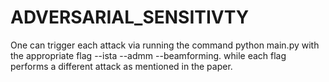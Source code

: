 # ADVERSARIAL_SENSITIVTY

One can trigger each attack via running the command python main.py
with the appropriate flag --ista --admm --beamforming.
while each flag performs a different attack as mentioned in the paper.

